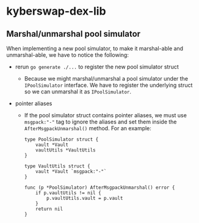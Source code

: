 # kyberswap-dex-lib

## Marshal/unmarshal pool simulator

When implementing a new pool simulator, to make it marshal-able and unmarshal-able, we have to notice the following:

* rerun `go generate ./...` to register the new pool simulator struct
    * Because we might marshal/unmarshal a pool simulator under the `IPoolSimulator` interface. We have to register the underlying struct so we can unmarshal it as `IPoolSimulator`.

* pointer aliases
    * If the pool simulator struct contains pointer aliases, we must use `msgpack:"-"` tag to ignore the aliases and set them inside the `AfterMsgpackUnmarshal()` method. For an example:
        ```
        type PoolSimulator struct {
            vault *Vault
            vaultUtils *VaultUtils
        }
        
        type VaultUtils struct {
            vault *Vault `msgpack:"-"`
        }

        func (p *PoolSimulator) AfterMsgpackUnmarshal() error {
            if p.vaultUtils != nil {
                p.vaultUtils.vault = p.vault
            }
            return nil
        }
        ```
